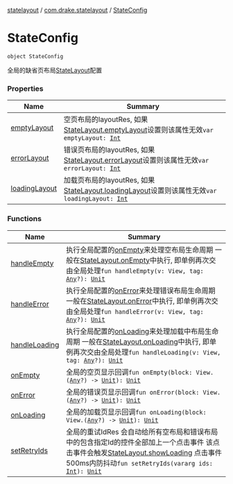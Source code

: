 [statelayout](../../index.md) / [com.drake.statelayout](../index.md) / [StateConfig](./index.md)

# StateConfig

`object StateConfig`

全局的缺省页布局[StateLayout](../-state-layout/index.md)配置

### Properties

| Name | Summary |
|---|---|
| [emptyLayout](empty-layout.md) | 空页布局的layoutRes, 如果[StateLayout.emptyLayout](../-state-layout/empty-layout.md)设置则该属性无效`var emptyLayout: `[`Int`](https://kotlinlang.org/api/latest/jvm/stdlib/kotlin/-int/index.html) |
| [errorLayout](error-layout.md) | 错误页布局的layoutRes, 如果[StateLayout.errorLayout](../-state-layout/error-layout.md)设置则该属性无效`var errorLayout: `[`Int`](https://kotlinlang.org/api/latest/jvm/stdlib/kotlin/-int/index.html) |
| [loadingLayout](loading-layout.md) | 加载页布局的layoutRes, 如果[StateLayout.loadingLayout](../-state-layout/loading-layout.md)设置则该属性无效`var loadingLayout: `[`Int`](https://kotlinlang.org/api/latest/jvm/stdlib/kotlin/-int/index.html) |

### Functions

| Name | Summary |
|---|---|
| [handleEmpty](handle-empty.md) | 执行全局配置的[onEmpty](on-empty.md)来处理空布局生命周期 一般在[StateLayout.onEmpty](../-state-layout/on-empty.md)中执行, 即单例再次交由全局处理`fun handleEmpty(v: View, tag: `[`Any`](https://kotlinlang.org/api/latest/jvm/stdlib/kotlin/-any/index.html)`?): `[`Unit`](https://kotlinlang.org/api/latest/jvm/stdlib/kotlin/-unit/index.html) |
| [handleError](handle-error.md) | 执行全局配置的[onError](on-error.md)来处理错误布局生命周期 一般在[StateLayout.onError](../-state-layout/on-error.md)中执行, 即单例再次交由全局处理`fun handleError(v: View, tag: `[`Any`](https://kotlinlang.org/api/latest/jvm/stdlib/kotlin/-any/index.html)`?): `[`Unit`](https://kotlinlang.org/api/latest/jvm/stdlib/kotlin/-unit/index.html) |
| [handleLoading](handle-loading.md) | 执行全局配置的[onLoading](on-loading.md)来处理加载中布局生命周期 一般在[StateLayout.onLoading](../-state-layout/on-loading.md)中执行, 即单例再次交由全局处理`fun handleLoading(v: View, tag: `[`Any`](https://kotlinlang.org/api/latest/jvm/stdlib/kotlin/-any/index.html)`?): `[`Unit`](https://kotlinlang.org/api/latest/jvm/stdlib/kotlin/-unit/index.html) |
| [onEmpty](on-empty.md) | 全局的空页显示回调`fun onEmpty(block: View.(`[`Any`](https://kotlinlang.org/api/latest/jvm/stdlib/kotlin/-any/index.html)`?) -> `[`Unit`](https://kotlinlang.org/api/latest/jvm/stdlib/kotlin/-unit/index.html)`): `[`Unit`](https://kotlinlang.org/api/latest/jvm/stdlib/kotlin/-unit/index.html) |
| [onError](on-error.md) | 全局的错误页显示回调`fun onError(block: View.(`[`Any`](https://kotlinlang.org/api/latest/jvm/stdlib/kotlin/-any/index.html)`?) -> `[`Unit`](https://kotlinlang.org/api/latest/jvm/stdlib/kotlin/-unit/index.html)`): `[`Unit`](https://kotlinlang.org/api/latest/jvm/stdlib/kotlin/-unit/index.html) |
| [onLoading](on-loading.md) | 全局的加载页显示回调`fun onLoading(block: View.(`[`Any`](https://kotlinlang.org/api/latest/jvm/stdlib/kotlin/-any/index.html)`?) -> `[`Unit`](https://kotlinlang.org/api/latest/jvm/stdlib/kotlin/-unit/index.html)`): `[`Unit`](https://kotlinlang.org/api/latest/jvm/stdlib/kotlin/-unit/index.html) |
| [setRetryIds](set-retry-ids.md) | 全局的重试IdRes 会自动给所有空布局和错误布局中的包含指定Id的控件全部加上一个点击事件 该点击事件会触发[StateLayout.showLoading](../-state-layout/show-loading.md) 点击事件500ms内防抖动`fun setRetryIds(vararg ids: `[`Int`](https://kotlinlang.org/api/latest/jvm/stdlib/kotlin/-int/index.html)`): `[`Unit`](https://kotlinlang.org/api/latest/jvm/stdlib/kotlin/-unit/index.html) |
